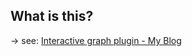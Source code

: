 ## What is this?

-> see: [Interactive graph plugin - My Blog](https://www.alexanderweichart.de/4_Projects/igraph/%F0%9F%94%97+Interactive+graph+plugin)